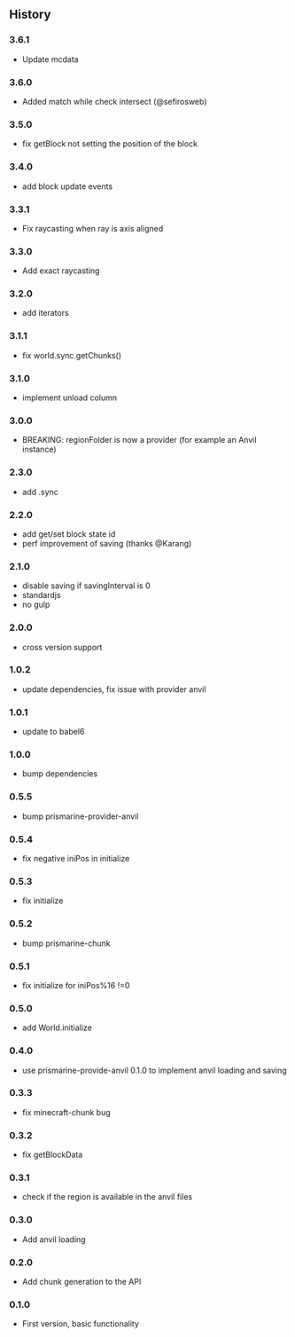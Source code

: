 ## History

### 3.6.1

* Update mcdata

### 3.6.0

* Added match while check intersect (@sefirosweb)

### 3.5.0

* fix getBlock not setting the position of the block

### 3.4.0

* add block update events

### 3.3.1

* Fix raycasting when ray is axis aligned

### 3.3.0

* Add exact raycasting

### 3.2.0

* add iterators

### 3.1.1

* fix world.sync.getChunks()

### 3.1.0

* implement unload column

### 3.0.0

* BREAKING: regionFolder is now a provider (for example an Anvil instance)

### 2.3.0

* add .sync

### 2.2.0

* add get/set block state id
* perf improvement of saving (thanks @Karang)

### 2.1.0

* disable saving if savingInterval is 0
* standardjs
* no gulp

### 2.0.0

* cross version support

### 1.0.2

* update dependencies, fix issue with provider anvil

### 1.0.1

* update to babel6

### 1.0.0

* bump dependencies

### 0.5.5

* bump prismarine-provider-anvil

### 0.5.4

* fix negative iniPos in initialize

### 0.5.3

* fix initialize

### 0.5.2

* bump prismarine-chunk

### 0.5.1

* fix initialize for iniPos%16 !=0

### 0.5.0

* add World.initialize

### 0.4.0

* use prismarine-provide-anvil 0.1.0 to implement anvil loading and saving

### 0.3.3

* fix minecraft-chunk bug

### 0.3.2

* fix getBlockData

### 0.3.1

* check if the region is available in the anvil files

### 0.3.0

* Add anvil loading

### 0.2.0

* Add chunk generation to the API

### 0.1.0

* First version, basic functionality
